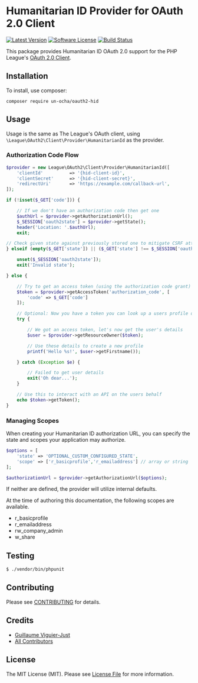 # Humanitarian ID Provider for OAuth 2.0 Client
[![Latest Version](https://img.shields.io/github/release/un-ocha/oauth2-hid.svg?style=flat-square)](https://github.com/un-ocha/oauth2-hid/releases)
[![Software License](https://img.shields.io/badge/license-MIT-brightgreen.svg?style=flat-square)](LICENSE.md)
[![Build Status](https://img.shields.io/travis/un-ocha/oauth2-hid/master.svg?style=flat-square)](https://travis-ci.org/un-ocha/oauth2-hid)

This package provides Humanitarian ID OAuth 2.0 support for the PHP League's [OAuth 2.0 Client](https://github.com/thephpleague/oauth2-client).

## Installation

To install, use composer:

```
composer require un-ocha/oauth2-hid
```

## Usage

Usage is the same as The League's OAuth client, using `\League\OAuth2\Client\Provider\HumanitarianId` as the provider.

### Authorization Code Flow

```php
$provider = new League\OAuth2\Client\Provider\HumanitarianId([
    'clientId'          => '{hid-client-id}',
    'clientSecret'      => '{hid-client-secret}',
    'redirectUri'       => 'https://example.com/callback-url',
]);

if (!isset($_GET['code'])) {

    // If we don't have an authorization code then get one
    $authUrl = $provider->getAuthorizationUrl();
    $_SESSION['oauth2state'] = $provider->getState();
    header('Location: '.$authUrl);
    exit;

// Check given state against previously stored one to mitigate CSRF attack
} elseif (empty($_GET['state']) || ($_GET['state'] !== $_SESSION['oauth2state'])) {

    unset($_SESSION['oauth2state']);
    exit('Invalid state');

} else {

    // Try to get an access token (using the authorization code grant)
    $token = $provider->getAccessToken('authorization_code', [
        'code' => $_GET['code']
    ]);

    // Optional: Now you have a token you can look up a users profile data
    try {

        // We got an access token, let's now get the user's details
        $user = $provider->getResourceOwner($token);

        // Use these details to create a new profile
        printf('Hello %s!', $user->getFirstname());

    } catch (Exception $e) {

        // Failed to get user details
        exit('Oh dear...');
    }

    // Use this to interact with an API on the users behalf
    echo $token->getToken();
}
```

### Managing Scopes

When creating your Humanitarian ID authorization URL, you can specify the state and scopes your application may authorize.

```php
$options = [
    'state' => 'OPTIONAL_CUSTOM_CONFIGURED_STATE',
    'scope' => ['r_basicprofile','r_emailaddress'] // array or string
];

$authorizationUrl = $provider->getAuthorizationUrl($options);
```
If neither are defined, the provider will utilize internal defaults.

At the time of authoring this documentation, the following scopes are available.

- r_basicprofile
- r_emailaddress
- rw_company_admin
- w_share

## Testing

``` bash
$ ./vendor/bin/phpunit
```

## Contributing

Please see [CONTRIBUTING](https://github.com/un-ocha/oauth2-hid/blob/master/CONTRIBUTING.md) for details.


## Credits

- [Guillaume Viguier-Just](https://github.com/guillaumev)
- [All Contributors](https://github.com/un-ocha/oauth2-hid/contributors)


## License

The MIT License (MIT). Please see [License File](https://github.com/un-ocha/oauth2-hid/blob/master/LICENSE) for more information.
